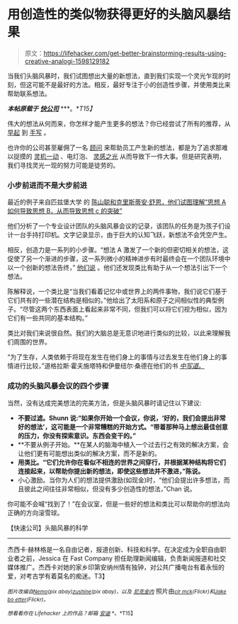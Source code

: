 # 用创造性的类似物获得更好的头脑风暴结果

> 原文：<https://lifehacker.com/get-better-brainstorming-results-using-creative-analogi-1598129182>

当我们头脑风暴时，我们试图想出大量的新想法，直到我们实现一个灵光乍现的时刻，但这可能不是最好的方法。相反，最好专注于小的创造性步骤，并使用类比来帮助联系想法。



***本帖原载于*** [***快公司***](http://www.fastcompany.com/3032418/the-future-of-work/the-science-of-brainstorming) ***。**T15】*

伟大的想法从何而来，你怎样才能产生更多的想法？你已经尝试了所有的推荐，从 [早起](http://www.fastcompany.com/3024816/how-to-be-a-success-at-everything/how-waking-up-half-an-hour-early-can-help-you-solve-more-p) 到 [手写](http://www.fastcompany.com/3029293/work-smart/the-6-best-tools-for-creative-work-according-to-science) 。

也许你的公司甚至雇佣了一名 [顾问](http://www.fastcodesign.com/1665764/do-innovation-consultants-kill-innovation) 来帮助员工产生新的想法，都是为了追求那难以捉摸的 [灵机一动](http://www.fastcompany.com/3009650/eureka-moments-dont-just-happen-but-they-can-be-created) 、电灯泡、 [灵感之光](https://lifehacker.com/why-you-should-drink-beer-for-big-ideas-coffee-to-get-513262326) 从而导致下一件大事。但是研究表明，我们寻找灵光一现的努力可能是徒劳的。

### 小步前进而不是大步前进

最近的例子来自匹兹堡大学 的 [陈山聪和克里斯蒂安·舒恩，他们试图理解“思想 A 如何导致思想 B，从而导致思想 c 的突破”](https://docs.google.com/file/d/0B1J84EpLdwM4Nl96LVh2cV94MEE/edit)

他们分析了一个专业设计团队的头脑风暴会议的记录，该团队的任务是为孩子们设计一台手持打印机。文字记录显示，由于巨大的认知飞跃，新想法不会凭空产生。

相反，创造力是一系列的小步骤。“想法 A 激发了一个新的但密切相关的想法，这促使了另一个渐进的步骤，这一系列微小的精神进步有时最终会在一个团队环境中以一个创新的想法告终，” [他们说](http://www.eurekalert.org/pub_releases/2014-06/uop-ppr061714.php) 。他们还发现类比有助于从一个想法引出下一个想法。

陈解释说，一个类比是“当我们看着记忆中或世界上的两件事物，我们说它们基于它们共有的一些潜在结构是相似的。”他给出了太阳系和原子之间相似性的典型例子。“尽管这两个东西表面上看起来非常不同，但我们可以将它们视为相似，因为它们有一些共同的基本结构。”

类比对我们来说很自然。我们的大脑总是无意识地进行类似的比较，以此来理解我们周围的世界。

“为了生存，人类依赖于将现在发生在他们身上的事情与过去发生在他们身上的事情进行比较，”道格拉斯·霍夫施塔特和伊曼纽尔·桑德在他们的书 [*中写道。*](http://www.amazon.com/Surfaces-Essences-Analogy-Fuel-Thinking/dp/0465018475?asc_campaign=InlineText&asc_refurl=https://lifehacker.com/get-better-brainstorming-results-using-creative-analogi-1598129182&asc_source=&tag=kinjalifehackerlink-20)

### 成功的头脑风暴会议的四个步骤

当然，没有达成完美想法的完美方法，但是头脑风暴时请记住以下建议:

*   **不要过滤。Shunn 说:“如果你开始一个会议，你说，‘好的，我们会提出非常好的想法’，这可能是一个非常糟糕的开始方式。“带着那种马上想出最佳创意的压力，你没有探索意识。东西会变干的。”**
*   **不要从例子开始。**在某人的脑海中植入一个过去行之有效的解决方案，会让他们更有可能想出类似的解决方案，而不是新的。
*   **用类比。“它们允许你在看似不相连的世界之间穿行，并根据某种结构将它们连接起来，以帮助你提出新的想法，即使这些想法并不激进，”陈说。**
*   小心激励。当你为人们的想法提供激励(如现金)时，“他们会提出许多想法，而且彼此之间往往非常相似，但没有多少创造性的想法，”Chan 说。

你可能不会喊“找到了！”在会议室，但是一些好的想法和类比可以帮助你的想法向正确的方向滚雪球。

【快速公司】头脑风暴的科学

* * *

杰西卡·赫林格是一名自由记者，报道创新、科技和科学。在决定成为全职自由职业者之前，Jessica 在 Fast Company 担任助理新闻编辑，负责新闻报道和社交媒体推广。杰西卡对她的家乡印第安纳州情有独钟，对公共广播电台有着永恒的爱，对考古学有着莫名的痴迷。T3】

<small>*图片改编自*</small>[<small>*Nemo*</small>](http://pixabay.com/en/flash-lightning-thunderstorm-297580/)<small>*(pix abay)*</small>[<small>*zushine*</small>](http://pixabay.com/en/sky-clouds-blue-cloud-thunderstorm-195413/)<small>*(pix abay)，以及*</small> [<small>*尼克金内*</small>](http://www.shutterstock.com/pic.mhtml?id=129052730&src=id) 照片由[<small>*clr mck*</small>](https://www.flickr.com/photos/30832493@N06/3773255428)<small>*(Flickr)和*</small>[<small>*Jake bo etter*</small>](https://www.flickr.com/photos/jakecaptive/49915119)<small>*(Flickr)。*</small>

<small>*想看看你在 Lifehacker 上的作品？邮箱*</small> [<small>*安迪*</small>](mailto:andy@lifehacker.com) <small>*。*T15】</small>